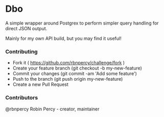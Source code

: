 Dbo
===

A simple wrapper around Postgrex to perform simpler query handling for direct JSON output.

Mainly for my own API build, but you may find it useful!



### Contributing
 - Fork it ( https://github.com/rbnpercy/challenge/fork )
 - Create your feature branch (git checkout -b my-new-feature)
 - Commit your changes (git commit -am 'Add some feature')
 - Push to the branch (git push origin my-new-feature)
 - Create a new Pull Request

### Contributors
@rbnpercy Robin Percy - creator, maintainer
